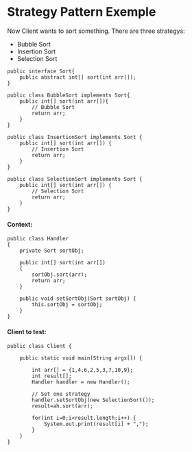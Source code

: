 # Strategy Pattern Exemple

Now Client wants to sort something. There are three strategys:

* Bubble Sort
* Insertion Sort
* Selection Sort

```
public interface Sort{
    public abstract int[] sort(int arr[]);
}
```


```
public class BubbleSort implements Sort{
    public int[] sort(int arr[]){
        // Bubble Sort
        return arr;
    }
}
```

```
public class InsertionSort implements Sort {
    public int[] sort(int arr[]) {
        // Insertion Sort
        return arr;
    }
}
```
```
public class SelectionSort implements Sort {
    public int[] sort(int arr[]) {
        // Selection Sort
        return arr;
    }
}
```

#### Context:

```
public class Handler
{
    private Sort sortObj;

    public int[] sort(int arr[])
    {
        sortObj.sort(arr);
        return arr;
    }

    public void setSortObj(Sort sortObj) {
        this.sortObj = sortObj;
    }
}
```

#### Client to test:

```
public class Client {

    public static void main(String args[]) {

        int arr[] = {1,4,6,2,5,3,7,10,9};
        int result[];
        Handler handler = new Handler();

        // Set one strategy
        handler.setSortObj(new SelectionSort());
        result=ah.sort(arr);

        for(int i=0;i<result.length;i++) {
            System.out.print(result[i] + ",");
        }
    }
}
```
